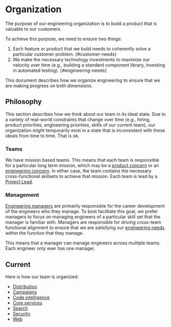 # Organization

The purpose of our engineering organization is to build a product that is valuable to our customers.

To achieve this purpose, we need to ensure two things:

1. Each feature or product that we build needs to coherently solve a particular customer problem. {#customer-needs}
1. We make the necessary technology investments to maximize our velocity over time (e.g., building a standard component library, investing in automated testing). {#engineering-needs}

This document describes how we organize engineering to ensure that we are making progress on both dimensions.

## Philosophy

This section describes how we think about our team in its ideal state. Due to a variety of real-world constraints that change over time (e.g., hiring, product priorities, engineering priorities, skills of our current team), our organization might temporarily exist in a state that is inconsistent with these ideals from time to time. That is ok.

### Teams

We have mission based teams. This means that each team is responsible for a particular long term mission, which may be a [product concern](#customer-needs) or an [engineering concern](#engineering-needs). In either case, the team contains the necessary cross-functional skillsets to achieve that mission. Each team is lead by a [Project Lead](roles.md#project-lead).

### Management

[Engineering managers](roles.md#engineering-manager) are primarily responsible for the career development of the engineers who they manage. To best facilitate this goal, we prefer managers to focus on managing engineers of a particular skill set that the manager is familiar with. Managers are responsible for driving cross-team functional alignment to ensure that we are satisfying our [engineering needs](#engineering-needs) within the function that they manage.

This means that a manager can manage engineers across multiple teams. Each engineer only ever has one manager.

## Current

Here is how our team is organized:

- [Distribution](distribution/index.md)
- [Campaigns](campaigns/index.md)
- [Code intelligence](code-intelligence/index.md)
- [Core services](core-services/index.md)
- [Search](search/index.md)
- [Security](security/index.md)
- [Web](web/index.md)
